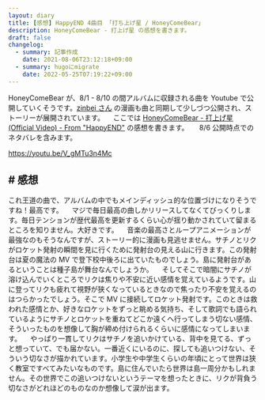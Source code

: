 ```yaml
---
layout: diary
title: [感想] HappyEND 4曲目 「打ち上げ星 / HoneyComeBear」
description: HoneyComeBear - 打上げ星 の感想を書きます。
draft: false
changelog:
  - summary: 記事作成
    date: 2021-08-06T23:12:18+09:00
  - summary: hugoにmigrate
    date: 2022-05-25T07:19:22+09:00
---
```


HoneyComeBear が、8/1 - 8/10 の間アルバムに収録される曲を Youtube で公開していくそうです。[zinbei さん](https://twitter.com/tz036) の漫画も曲と同期して少しづつ公開され、ストーリーが展開されています。
　ここでは [HoneyComeBear - 打上げ星 (Official Video) - From "HappyEND"](https://youtu.be/V_gMTu3n4Mc) の感想を書きます。
　 8/6 公開時点でのネタバレを含みます。

https://youtu.be/V_gMTu3n4Mc

## # 感想

これ王道の曲で、アルバムの中でもメインディッシュ的な位置づけになりそうですね！最高です。
　マジで毎日最高の曲しかリリースしてなくてびっくりします。毎日テンションが歴代最高を更新するくらい心が揺り動かされていて留まるところを知りません。大好きです。
　音楽の最高さとループアニメーションが最強なのもそうなんですが、ストーリー的に漫画も見逃せません。サチノとリクがロケット発射の瞬間を見に行くために発射台の見える山に行きます。この発射台は夏の魔法の MV で登下校中後ろに出ていたものでしょう。島に発射台があるということは種子島が舞台なんでしょうか。
　そしてそこで暗闇にサチノが溶け込んでいくところでリクは焦りや不安に近い感情を覚えているようです。山に登ってリクも疲れて視野が狭くなっているときなので焦ったり不安を覚えるのはつらかったでしょう。そこで MV に接続してロケット発射です。このときは救われた感情とか、好きなロケットをずっと眺める気持ち、そして歌詞でも語られているようにサチノとロケットを重ねてどこか遠くへ行ってしまう切ない感情、そういったものを想像して胸が締め付けられるくらいに感情になってしまいます。
　やっぱり一貫してリクはサチノを追いかけている、背中を見てる、ずっと想っていて、でも届かない。一番近くにいるのに、探しても追いつけない、そういう切なさが描かれています。小学生や中学生くらいの年頃にとって世界は狭く教室ですべてみたいなものです。島に住んでいたら世界は島一周分かもしれません。その世界でこの追いつけないというテーマを想ったときに、リクが背負う切なさがどれほどのものなのか想像して涙が出ます。
